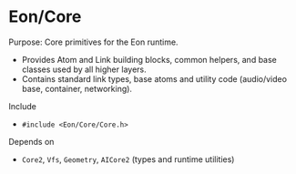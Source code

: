 Eon/Core
========

Purpose: Core primitives for the Eon runtime.

- Provides Atom and Link building blocks, common helpers, and base classes used by all higher layers.
- Contains standard link types, base atoms and utility code (audio/video base, container, networking).

Include
- `#include <Eon/Core/Core.h>`

Depends on
- `Core2`, `Vfs`, `Geometry`, `AICore2` (types and runtime utilities)

